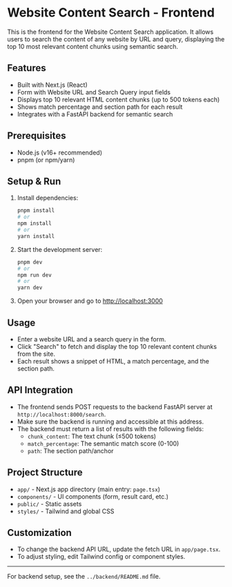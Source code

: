 # Website Content Search - Frontend

This is the frontend for the Website Content Search application. It allows users to search the content of any website by URL and query, displaying the top 10 most relevant content chunks using semantic search.

## Features
- Built with Next.js (React)
- Form with Website URL and Search Query input fields
- Displays top 10 relevant HTML content chunks (up to 500 tokens each)
- Shows match percentage and section path for each result
- Integrates with a FastAPI backend for semantic search

## Prerequisites
- Node.js (v16+ recommended)
- pnpm (or npm/yarn)

## Setup & Run

1. Install dependencies:
   ```bash
   pnpm install
   # or
   npm install
   # or
   yarn install
   ```

2. Start the development server:
   ```bash
   pnpm dev
   # or
   npm run dev
   # or
   yarn dev
   ```

3. Open your browser and go to [http://localhost:3000](http://localhost:3000)

## Usage
- Enter a website URL and a search query in the form.
- Click "Search" to fetch and display the top 10 relevant content chunks from the site.
- Each result shows a snippet of HTML, a match percentage, and the section path.

## API Integration
- The frontend sends POST requests to the backend FastAPI server at `http://localhost:8000/search`.
- Make sure the backend is running and accessible at this address.
- The backend must return a list of results with the following fields:
  - `chunk_content`: The text chunk (≤500 tokens)
  - `match_percentage`: The semantic match score (0-100)
  - `path`: The section path/anchor

## Project Structure
- `app/` - Next.js app directory (main entry: `page.tsx`)
- `components/` - UI components (form, result card, etc.)
- `public/` - Static assets
- `styles/` - Tailwind and global CSS

## Customization
- To change the backend API URL, update the fetch URL in `app/page.tsx`.
- To adjust styling, edit Tailwind config or component styles.

---
For backend setup, see the `../backend/README.md` file. 